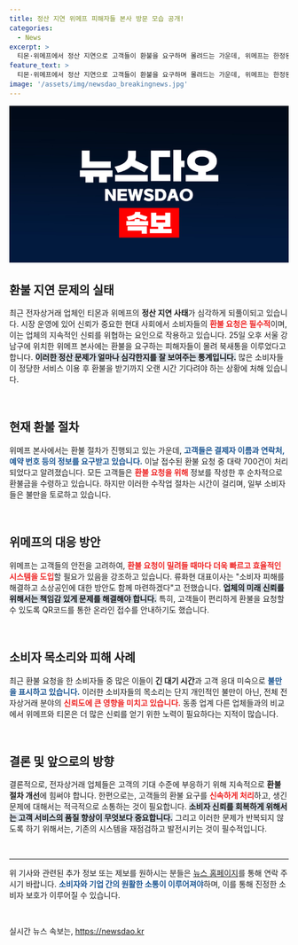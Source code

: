 ```yaml
---
title: 정산 지연 위메프 피해자들 본사 방문 모습 공개!
categories:
  - News
excerpt: >
  티몬·위메프에서 정산 지연으로 고객들이 환불을 요구하며 몰려드는 가운데, 위메프는 한정된 인원만 현장 환불을 진행하고 QR코드 온라인 접수를 안내했다. 류화현 대표는 소비자 피해 해결을 최우선 과제로 삼겠다고 밝혔다.
feature_text: >
  티몬·위메프에서 정산 지연으로 고객들이 환불을 요구하며 몰려드는 가운데, 위메프는 한정된 인원만 현장 환불을 진행하고 QR코드 온라인 접수를 안내했다. 류화현 대표는 소비자 피해 해결을 최우선 과제로 삼겠다고 밝혔다.
image: '/assets/img/newsdao_breakingnews.jpg'
---
```


<p><img src="/assets/img/newsdao_breakingnews.jpg" alt="implanttips 속보" /></p>

<h2 data-ke-size="size26">환불 지연 문제의 실태</h2>

<p data-ke-size="size16">최근 전자상거래 업체인 티몬과 위메프의 <b>정산 지연 사태</b>가 심각하게 되풀이되고 있습니다. 시장 운영에 있어 신뢰가 중요한 현대 사회에서 소비자들의 <b><span style="color: #ee2323;">환불 요청은 필수적</span></b>이며, 이는 업체의 지속적인 신뢰를 위협하는 요인으로 작용하고 있습니다. 25일 오후 서울 강남구에 위치한 위메프 본사에는 환불을 요구하는 피해자들이 몰려 북새통을 이루었다고 합니다. <b><span style="background-color: #21538527;">이러한 정산 문제가 얼마나 심각한지를 잘 보여주는 통계입니다.</span></b> 많은 소비자들이 정당한 서비스 이용 후 환불을 받기까지 오랜 시간 기다려야 하는 상황에 처해 있습니다.</p>

<p data-ke-size="size16">&nbsp;</p>

<h2 data-ke-size="size26">현재 환불 절차</h2>

<p data-ke-size="size16">위메프 본사에서는 환불 절차가 진행되고 있는 가운데, <b><span style="color: #1a5490;">고객들은 결제자 이름과 연락처, 예약 번호 등의 정보를 요구받고 있습니다.</span></b> 이날 접수된 환불 요청 중 대략 700건이 처리되었다고 알려졌습니다. 모든 고객들은 <b><span style="color: #ee2323;">환불 요청을 위해</span></b> 정보를 작성한 후 순차적으로 환불금을 수령하고 있습니다. 하지만 이러한 수작업 절차는 시간이 걸리며, 일부 소비자들은 불만을 토로하고 있습니다.</p>

<p data-ke-size="size16">&nbsp;</p>

<h2 data-ke-size="size26">위메프의 대응 방안</h2>

<p data-ke-size="size16">위메프는 고객들의 안전을 고려하여, <b><span style="color: #ee2323;">환불 요청이 밀려들 때마다 더욱 빠르고 효율적인 시스템을 도입</span></b>할 필요가 있음을 강조하고 있습니다. 류화현 대표이사는 "소비자 피해를 해결하고 소상공인에 대한 방안도 함께 마련하겠다"고 전했습니다. <b><span style="background-color: #21538527;">업체의 미래 신뢰를 위해서는 책임감 있게 문제를 해결해야 합니다.</span></b> 특히, 고객들이 편리하게 환불을 요청할 수 있도록 QR코드를 통한 온라인 접수를 안내하기도 했습니다.</p>

<p data-ke-size="size16">&nbsp;</p>

<h2 data-ke-size="size26">소비자 목소리와 피해 사례</h2>

<p data-ke-size="size16">최근 환불 요청을 한 소비자들 중 많은 이들이 <b>긴 대기 시간</b>과 고객 응대 미숙으로 <b><span style="color: #1a5490;">불만을 표시하고 있습니다.</span></b> 이러한 소비자들의 목소리는 단지 개인적인 불만이 아닌, 전체 전자상거래 분야의 <b><span style="color: #ee2323;">신뢰도에 큰 영향을 미치고 있습니다.</span></b> 동종 업계 다른 업체들과의 비교에서 위메프와 티몬은 더 많은 신뢰를 얻기 위한 노력이 필요하다는 지적이 많습니다.</p>

<p data-ke-size="size16">&nbsp;</p>

<h2 data-ke-size="size26">결론 및 앞으로의 방향</h2>

<p data-ke-size="size16">결론적으로, 전자상거래 업체들은 고객의 기대 수준에 부응하기 위해 지속적으로 <b>환불 절차 개선</b>에 힘써야 합니다. 한편으로는, 고객들의 환불 요구를 <b><span style="color: #ee2323;">신속하게 처리</span></b>하고, 생긴 문제에 대해서는 적극적으로 소통하는 것이 필요합니다. <b><span style="background-color: #21538527;">소비자 신뢰를 회복하게 위해서는 고객 서비스의 품질 향상이 무엇보다 중요합니다.</span></b> 그리고 이러한 문제가 반복되지 않도록 하기 위해서는, 기존의 시스템을 재점검하고 발전시키는 것이 필수적입니다. </p>

<p data-ke-size="size16">&nbsp;</p>

<hr />

<p data-ke-size="size16">위 기사와 관련된 추가 정보 또는 제보를 원하시는 분들은 <a href="https://talk.tf.co.kr/bbs/report/write">뉴스 홈페이지</a>를 통해 연락 주시기 바랍니다. <b><span style="color: #1a5490;">소비자와 기업 간의 원활한 소통이 이루어져야</span></b>하며, 이를 통해 진정한 소비자 보호가 이루어질 수 있습니다.</p>

<p data-ke-size="size16">&nbsp;</p>
실시간 뉴스 속보는, <a href="https://newsdao.kr" rel="dofollow">https://newsdao.kr</a>


